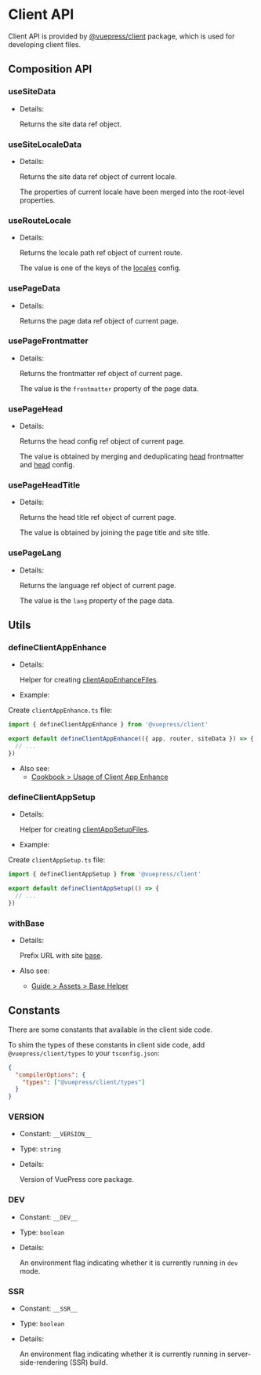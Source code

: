 # Client API

<NpmBadge package="@vuepress/client" />

Client API is provided by [@vuepress/client](https://www.npmjs.com/package/@vuepress/client) package, which is used for developing client files.

## Composition API

### useSiteData

- Details:

  Returns the site data ref object.

### useSiteLocaleData

- Details:

  Returns the site data ref object of current locale.

  The properties of current locale have been merged into the root-level properties.

### useRouteLocale

- Details:

  Returns the locale path ref object of current route.

  The value is one of the keys of the [locales](./config.md#locales) config.

### usePageData

- Details:

  Returns the page data ref object of current page.

### usePageFrontmatter

- Details:

  Returns the frontmatter ref object of current page.

  The value is the `frontmatter` property of the page data.

### usePageHead

- Details:

  Returns the head config ref object of current page.

  The value is obtained by merging and deduplicating [head](./frontmatter.md#head) frontmatter and [head](./config.md#head) config.

### usePageHeadTitle

- Details:

  Returns the head title ref object of current page.

  The value is obtained by joining the page title and site title.

### usePageLang

- Details:

  Returns the language ref object of current page.

  The value is the `lang` property of the page data.

## Utils

### defineClientAppEnhance

- Details:

  Helper for creating [clientAppEnhanceFiles](./plugin-api.md#clientappenhancefiles).

- Example:

Create `clientAppEnhance.ts` file:

```ts
import { defineClientAppEnhance } from '@vuepress/client'

export default defineClientAppEnhance(({ app, router, siteData }) => {
  // ...
})
```

- Also see:
  - [Cookbook > Usage of Client App Enhance](../advanced/cookbook/usage-of-client-app-enhance.md)

### defineClientAppSetup

- Details:

  Helper for creating [clientAppSetupFiles](./plugin-api.md#clientappsetupfiles).

- Example:

Create `clientAppSetup.ts` file:

```ts
import { defineClientAppSetup } from '@vuepress/client'

export default defineClientAppSetup(() => {
  // ...
})
```

### withBase

- Details:

  Prefix URL with site [base](./config.md#base).

- Also see:
  - [Guide > Assets > Base Helper](../guide/assets.md#base-helper)

## Constants

There are some constants that available in the client side code.

To shim the types of these constants in client side code, add `@vuepress/client/types` to your `tsconfig.json`:

```json
{
  "compilerOptions": {
    "types": ["@vuepress/client/types"]
  }
}
```

### VERSION

- Constant: `__VERSION__`

- Type: `string`

- Details:

  Version of VuePress core package.

### DEV

- Constant: `__DEV__`

- Type: `boolean`

- Details:

  An environment flag indicating whether it is currently running in `dev` mode.

### SSR

- Constant: `__SSR__`

- Type: `boolean`

- Details:

  An environment flag indicating whether it is currently running in server-side-rendering (SSR) build.
